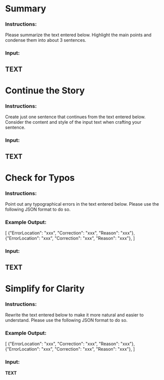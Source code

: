 # Summary
### Instructions:
Please summarize the text entered below.
Highlight the main points and condense them into about 3 sentences.
### Input:
__TEXT__
-----
# Continue the Story
### Instructions:
Create just one sentence that continues from the text entered below.
Consider the content and style of the input text when crafting your sentence.
### Input:
__TEXT__
-----
# Check for Typos
### Instructions:
Point out any typographical errors in the text entered below.
Please use the following JSON format to do so.
### Example Output:
[
    {"ErrorLocation": "xxx", "Correction": "xxx", "Reason": "xxx"},
    {"ErrorLocation": "xxx", "Correction": "xxx", "Reason": "xxx"},
]
### Input:
__TEXT__
-----
# Simplify for Clarity
### Instructions:
Rewrite the text entered below to make it more natural and easier to understand.
Please use the following JSON format to do so.
### Example Output:
[
    {"ErrorLocation": "xxx", "Correction": "xxx", "Reason": "xxx"},
    {"ErrorLocation": "xxx", "Correction": "xxx", "Reason": "xxx"},
]
### Input:
__TEXT__
